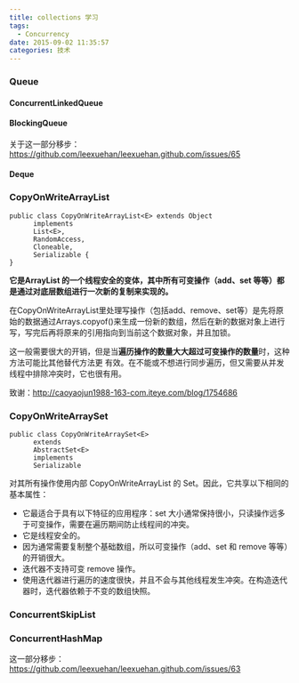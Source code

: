 ```yaml
---
title: collections 学习
tags:
  - Concurrency
date: 2015-09-02 11:35:57
categories: 技术
---
```


### Queue

#### ConcurrentLinkedQueue

#### BlockingQueue

关于这一部分移步：https://github.com/leexuehan/leexuehan.github.com/issues/65

#### Deque


### CopyOnWriteArrayList

	public class CopyOnWriteArrayList<E> extends Object
	      implements 
	      List<E>, 
	      RandomAccess, 
	      Cloneable, 
	      Serializable {
	}

**它是ArrayList 的一个线程安全的变体，其中所有可变操作（add、set 等等）都是通过对底层数组进行一次新的复制来实现的。**

在CopyOnWriteArrayList里处理写操作（包括add、remove、set等）是先将原始的数据通过Arrays.copyof()来生成一份新的数组，然后在新的数据对象上进行写，写完后再将原来的引用指向到当前这个数据对象，并且加锁。

这一般需要很大的开销，但是当**遍历操作的数量大大超过可变操作的数量**时，这种方法可能比其他替代方法更 有效。在不能或不想进行同步遍历，但又需要从并发线程中排除冲突时，它也很有用。

致谢：http://caoyaojun1988-163-com.iteye.com/blog/1754686

### CopyOnWriteArraySet

	public class CopyOnWriteArraySet<E>
	      extends 
	      AbstractSet<E>
	      implements 
	      Serializable

对其所有操作使用内部 CopyOnWriteArrayList 的 Set。因此，它共享以下相同的基本属性：

- 它最适合于具有以下特征的应用程序：set 大小通常保持很小，只读操作远多于可变操作，需要在遍历期间防止线程间的冲突。
- 它是线程安全的。
- 因为通常需要复制整个基础数组，所以可变操作（add、set 和 remove 等等）的开销很大。
- 迭代器不支持可变 remove 操作。
- 使用迭代器进行遍历的速度很快，并且不会与其他线程发生冲突。在构造迭代器时，迭代器依赖于不变的数组快照。



### ConcurrentSkipList


### ConcurrentHashMap

这一部分移步：https://github.com/leexuehan/leexuehan.github.com/issues/63